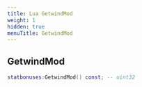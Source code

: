 ```yaml
---
title: Lua GetwindMod
weight: 1
hidden: true
menuTitle: GetwindMod
---
```

## GetwindMod
```lua
statbonuses:GetwindMod() const; -- uint32
```